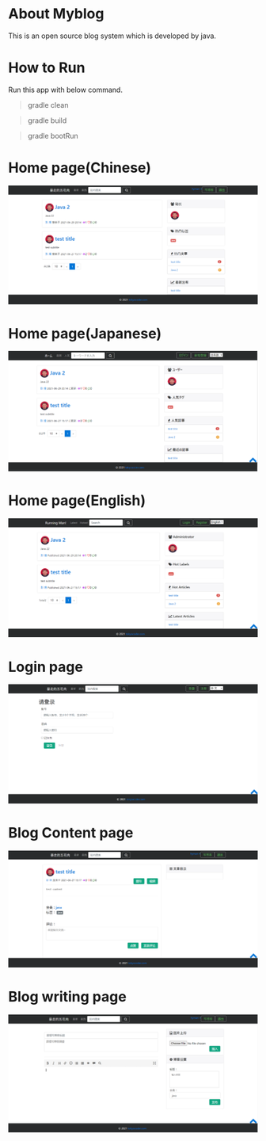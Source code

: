 # About Myblog
This is an open source blog system which is developed by java.

# How to Run
Run this app with below command.
> gradle clean

> gradle build

> gradle bootRun

# Home page(Chinese)
![Home page](https://github.com/Hyman1993/myblog/blob/dev_aws/images/homepage.PNG)

# Home page(Japanese)
![Home page](https://github.com/Hyman1993/myblog/blob/dev_aws/images/Japanese.PNG)

# Home page(English)
![Home page](https://github.com/Hyman1993/myblog/blob/dev_aws/images/English.PNG)

# Login page
![Login page](https://github.com/Hyman1993/myblog/blob/dev_aws/images/login.PNG)

# Blog Content page
![Blog page](https://github.com/Hyman1993/myblog/blob/dev_aws/images/blog.PNG)

# Blog writing page
![Blog writing page](https://github.com/Hyman1993/myblog/blob/dev_aws/images/write.PNG)
